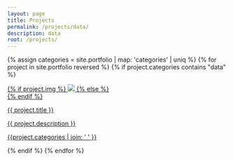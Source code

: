 ```yaml
---
layout: page
title: Projects
permalink: /projects/data/
description: data
root: /projects/
---
```

{% assign categories =  site.portfolio | map: 'categories' | uniq %}
{% for project in site.portfolio reversed %}
    {% if project.categories contains "data" %}
<div class="project ">
    <div class="thumbnail">
        <a href="{{ site.baseurl }}{{ project.url }}">
        {% if project.img %}
        <img class="thumbnail" src="{{ site.baseurl }}{{ project.img }}"/>
        {% else %}
        <div class="thumbnail blankbox"></div>
        {% endif %}    
        <span>
            <p class="tile-title">{{ project.title }}</p>
            <p class="tile-text">{{ project.description }}</p>
            <p class="tile-tag">{{project.categories | join: ' ' }}</p>
        </span>
        </a>
    </div>
</div>
{% endif %}
{% endfor %}
